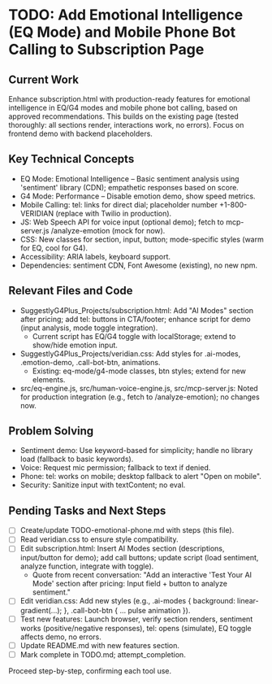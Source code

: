 # TODO: Add Emotional Intelligence (EQ Mode) and Mobile Phone Bot Calling to Subscription Page

## Current Work
Enhance subscription.html with production-ready features for emotional intelligence in EQ/G4 modes and mobile phone bot calling, based on approved recommendations. This builds on the existing page (tested thoroughly: all sections render, interactions work, no errors). Focus on frontend demo with backend placeholders.

## Key Technical Concepts
- EQ Mode: Emotional Intelligence – Basic sentiment analysis using 'sentiment' library (CDN); empathetic responses based on score.
- G4 Mode: Performance – Disable emotion demo, show speed metrics.
- Mobile Calling: tel: links for direct dial; placeholder number +1-800-VERIDIAN (replace with Twilio in production).
- JS: Web Speech API for voice input (optional demo); fetch to mcp-server.js /analyze-emotion (mock for now).
- CSS: New classes for section, input, button; mode-specific styles (warm for EQ, cool for G4).
- Accessibility: ARIA labels, keyboard support.
- Dependencies: sentiment CDN, Font Awesome (existing), no new npm.

## Relevant Files and Code
- SuggestlyG4Plus_Projects/subscription.html: Add "AI Modes" section after pricing; add tel: buttons in CTA/footer; enhance script for demo (input analysis, mode toggle integration).
  - Current script has EQ/G4 toggle with localStorage; extend to show/hide emotion input.
- SuggestlyG4Plus_Projects/veridian.css: Add styles for .ai-modes, .emotion-demo, .call-bot-btn, animations.
  - Existing: eq-mode/g4-mode classes, btn styles; extend for new elements.
- src/eq-engine.js, src/human-voice-engine.js, src/mcp-server.js: Noted for production integration (e.g., fetch to /analyze-emotion); no changes now.

## Problem Solving
- Sentiment demo: Use keyword-based for simplicity; handle no library load (fallback to basic keywords).
- Voice: Request mic permission; fallback to text if denied.
- Phone: tel: works on mobile; desktop fallback to alert "Open on mobile".
- Security: Sanitize input with textContent; no eval.

## Pending Tasks and Next Steps
- [ ] Create/update TODO-emotional-phone.md with steps (this file).
- [ ] Read veridian.css to ensure style compatibility.
- [ ] Edit subscription.html: Insert AI Modes section (descriptions, input/button for demo); add call buttons; update script (load sentiment, analyze function, integrate with toggle).
  - Quote from recent conversation: "Add an interactive 'Test Your AI Mode' section after pricing: Input field + button to analyze sentiment."
- [ ] Edit veridian.css: Add new styles (e.g., .ai-modes { background: linear-gradient(...); }, .call-bot-btn { ... pulse animation }).
- [ ] Test new features: Launch browser, verify section renders, sentiment works (positive/negative responses), tel: opens (simulate), EQ toggle affects demo, no errors.
- [ ] Update README.md with new features section.
- [ ] Mark complete in TODO.md; attempt_completion.

Proceed step-by-step, confirming each tool use.
